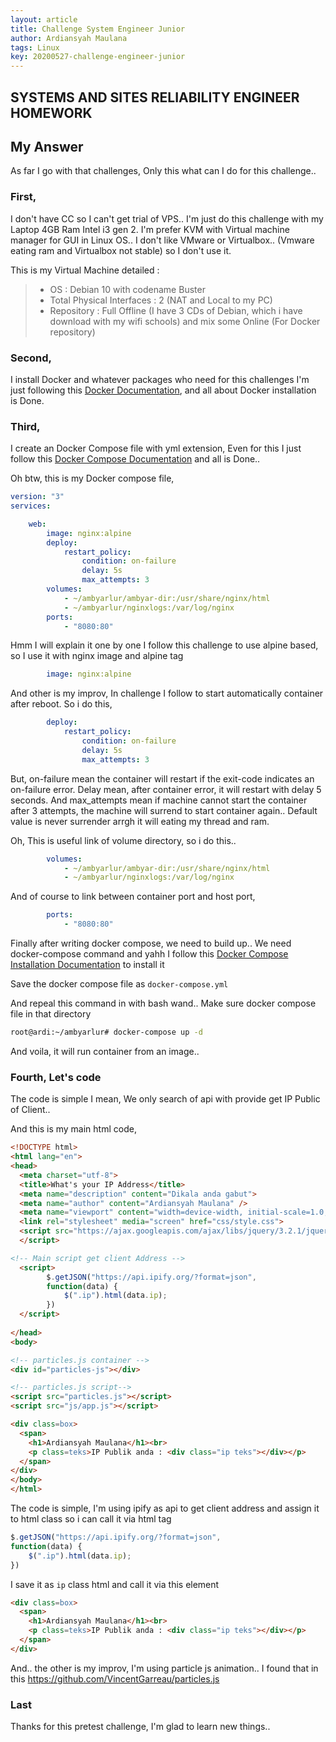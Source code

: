 ```yaml
---
layout: article
title: Challenge System Engineer Junior
author: Ardiansyah Maulana
tags: Linux
key: 20200527-challenge-engineer-junior
---
```

## SYSTEMS AND SITES RELIABILITY ENGINEER HOMEWORK
 
## My Answer
As far I go with that challenges, Only this what can I do for this challenge..

### First,
I don't have CC so I can't get trial of VPS.. I'm just do this challenge with my Laptop 4GB Ram Intel i3 gen 2. I'm prefer KVM with Virtual machine manager for GUI in Linux OS.. I don't like VMware or Virtualbox.. (Vmware eating ram and Virtualbox not stable) so I don't use it.

This is my Virtual Machine detailed :
>- OS : Debian 10 with codename Buster
>- Total Physical Interfaces : 2 (NAT and Local to my PC)
>- Repository : Full Offline (I have 3 CDs of Debian, which i have download with my wifi schools) and mix some Online (For Docker repository)

### Second,
I install Docker and whatever packages who need for this challenges
I'm just following this [Docker Documentation](https://docs.docker.com/engine/install/debian/), and all about Docker installation is Done.

### Third,
I create an Docker Compose file with yml extension, Even for this I just follow this [Docker Compose Documentation](https://docs.docker.com/compose/compose-file/) and all is Done..

Oh btw, this is my Docker compose file,
```yaml
version: "3"
services:

    web:
        image: nginx:alpine
        deploy:
            restart_policy:
                condition: on-failure
                delay: 5s
                max_attempts: 3
        volumes:
            - ~/ambyarlur/ambyar-dir:/usr/share/nginx/html
            - ~/ambyarlur/nginxlogs:/var/log/nginx
        ports:
            - "8080:80"
```

Hmm I will explain it one by one
I follow this challenge to use alpine based, so I use it with nginx image and alpine tag
```yaml
        image: nginx:alpine
```
And other is my improv, In challenge I follow to start automatically container after reboot. So i do this,
```yaml
        deploy:
            restart_policy:
                condition: on-failure
                delay: 5s
                max_attempts: 3
```
But, on-failure mean the container will restart if the exit-code indicates an on-failure error. Delay mean, after container error, it will restart with delay 5 seconds. And max_attempts mean if machine cannot start the container after 3 attempts, the machine will surrend to start container again.. Default value is never surrender arrgh it will eating my thread and ram.

Oh, This is useful link of volume directory, so i do this..
```yaml
        volumes:
            - ~/ambyarlur/ambyar-dir:/usr/share/nginx/html
            - ~/ambyarlur/nginxlogs:/var/log/nginx
```
And of course to link between container port and host port,
```yaml
        ports:
            - "8080:80"
```

Finally after writing docker compose, we need to build up.. We need docker-compose command and yahh I follow this [Docker Compose Installation Documentation](https://docs.docker.com/compose/install/) to install it

Save the docker compose file as `docker-compose.yml`

And repeal this command in with bash wand.. Make sure docker compose file in that directory
```bash
root@ardi:~/ambyarlur# docker-compose up -d
```
And voila, it will run container from an image..

### Fourth, Let's code
The code is simple I mean, We only search of api with provide get IP Public of Client..

And this is my main html code,
```html
<!DOCTYPE html>
<html lang="en">
<head>
  <meta charset="utf-8">
  <title>What's your IP Address</title>
  <meta name="description" content="Dikala anda gabut">
  <meta name="author" content="Ardiansyah Maulana" />
  <meta name="viewport" content="width=device-width, initial-scale=1.0, minimum-scale=1.0, maximum-scale=1.0, user-scalable=no">
  <link rel="stylesheet" media="screen" href="css/style.css">
  <script src="https://ajax.googleapis.com/ajax/libs/jquery/3.2.1/jquery.min.js">
  </script>

<!-- Main script get client Address -->
  <script>
        $.getJSON("https://api.ipify.org/?format=json",
        function(data) {
            $(".ip").html(data.ip);
        })
  </script>
  
</head>
<body>

<!-- particles.js container -->
<div id="particles-js"></div>

<!-- particles.js script-->
<script src="particles.js"></script>
<script src="js/app.js"></script>

<div class=box>
  <span>
	<h1>Ardiansyah Maulana</h1><br>
	<p class=teks>IP Publik anda : <div class="ip teks"></div></p>
  </span>
</div>
</body>
</html>
```
The code is simple, I'm using ipify as api to get client address and assign it to html class so i can call it via html tag
```javascript
$.getJSON("https://api.ipify.org/?format=json",
function(data) {
	$(".ip").html(data.ip);
})
```
I save it as `ip` class html and call it via this element
```html
<div class=box>
  <span>
	<h1>Ardiansyah Maulana</h1><br>
	<p class=teks>IP Publik anda : <div class="ip teks"></div></p>
  </span>
</div>
```
And.. the other is my improv, I'm using particle js animation.. I found that in this <https://github.com/VincentGarreau/particles.js>

### Last
Thanks for this pretest challenge, I'm glad to learn new things..
